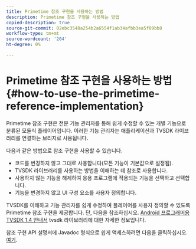 ```yaml
---
title: Primetime 참조 구현을 사용하는 방법
description: Primetime 참조 구현을 사용하는 방법
copied-description: true
source-git-commit: 02ebc3548a254b2a6554f1ab34afbb3ea5f09bb8
workflow-type: tm+mt
source-wordcount: '204'
ht-degree: 0%

---
```


# Primetime 참조 구현을 사용하는 방법 {#how-to-use-the-primetime-reference-implementation}

Primetime 참조 구현은 전문 기능 관리자를 통해 쉽게 수정할 수 있는 개별 기능으로 분류된 모듈식 플레이어입니다. 이러한 기능 관리자는 애플리케이션과 TVSDK 라이브러리를 연결하는 브리지로 사용됩니다.

다음과 같은 방법으로 참조 구현을 사용할 수 있습니다.

* 코드를 변경하지 않고 그대로 사용합니다(모든 기능이 기본값으로 설정됨).
* TVSDK 라이브러리를 사용하는 방법을 이해하는 데 참조로 사용합니다.
* 사용하지 않는 기능을 해제하여 응용 프로그램에 적용되는 기능을 선택하고 선택합니다.
* 기능을 변경하지 않고 UI 구성 요소를 사용자 정의합니다.

TVSDK를 이해하고 기능 관리자를 쉽게 수정하여 플레이어를 사용자 정의할 수 있도록 Primetime 참조 구현을 제공합니다. 단, 다음을 참조하십시오. [Android 프로그래머용 TVSDK 1.4 안내서](https://helpx.adobe.com/content/dam/help/en/primetime/programming-guides/psdk_android.pdf) tvsdk 라이브러리에 대한 자세한 정보입니다.

참조 구현 API 설명서에 Javadoc 형식으로 쉽게 액세스하려면 다음을 클릭하십시오. [여기](https://help.adobe.com/en_US/primetime/api/reference_implementation/android/javadoc/index.html).
